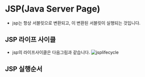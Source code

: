 # JSP(Java Server Page)

- jsp는 항상 서블릿으로 변환되고, 이 변환된 서블릿이 실행되는 것입니다.

## JSP 라이프 사이클

- jsp의 라이프사이클은 다음그림과 같습니다.
![jsplifecycle](https://user-images.githubusercontent.com/46203866/93487777-91596700-f940-11ea-8da6-2d18d85fb615.png)

## JSP 실행순서

